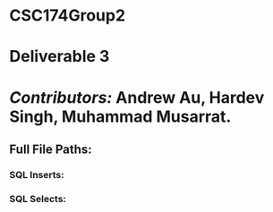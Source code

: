 # CSC174Group2

# Deliverable 3
# *Contributors:* Andrew Au, Hardev Singh, Muhammad Musarrat.

## Full File Paths:

  ### SQL Inserts:
  
  ### SQL Selects:
